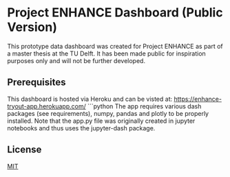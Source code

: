 # Project ENHANCE Dashboard (Public Version)

This prototype data dashboard was created for Project ENHANCE as part of a master thesis at the TU Delft.
It has been made public for inspiration purposes only and will not be further developed. 

## Prerequisites

This dashboard is hosted via Heroku and can be visted at: https://enhance-tryout-app.herokuapp.com/ ```python
The app requires various dash packages (see requirements), numpy, pandas and plotly to be properly installed. 
Note that the app.py file was originally created in jupyter notebooks and thus uses the jupyter-dash package. 

## License
[MIT](https://choosealicense.com/licenses/mit/)
